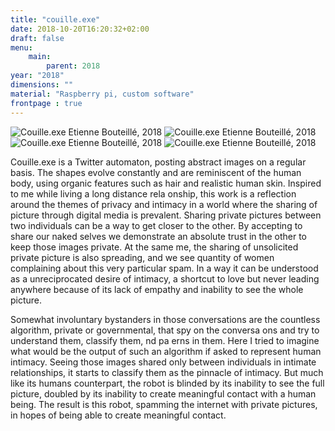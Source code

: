 ```yaml
---
title: "couille.exe"
date: 2018-10-20T16:20:32+02:00
draft: false
menu:
    main:   
        parent: 2018 
year: "2018"
dimensions: ""
material: "Raspberry pi, custom software"
frontpage : true
---
```


![Couille.exe Etienne Bouteillé, 2018](/img/couille_screen_2.jpg)
![Couille.exe Etienne Bouteillé, 2018](/img/couille1.jpg)
![Couille.exe Etienne Bouteillé, 2018](/img/couille2.jpg)
![Couille.exe Etienne Bouteillé, 2018](/img/couille3.jpg)

Couille.exe is a Twitter automaton, posting abstract images on a regular basis. The shapes evolve constantly and are reminiscent of the human body, using organic features such as hair and realistic human skin. Inspired to me while living a long distance rela onship, this work is a reflection around the themes of privacy and intimacy in a world where the sharing of picture through digital media is prevalent. Sharing private pictures between two individuals can be a way to get closer to the other. By accepting to share our naked selves we demonstrate an absolute trust in the other to keep those images private. At the same me, the sharing of unsolicited private picture is also spreading, and we see quantity of women complaining about this very particular spam. In a way it can be understood as a unreciprocated desire of intimacy, a shortcut to love but never leading anywhere because of its lack of empathy and inability to see the whole picture.
					
Somewhat involuntary bystanders in those conversations are the countless algorithm, private or governmental, that spy on the conversa ons and try to understand them, classify them, nd pa erns in them. Here I tried to imagine what would be the output of such an algorithm if asked to represent human intimacy. Seeing those images shared only between individuals in intimate relationships, it starts to classify them as the pinnacle of intimacy. But much like its humans counterpart, the robot is blinded by its inability to see the full picture, doubled by its inability to create meaningful contact with a human being. The result is this robot, spamming the internet with private pictures, in hopes of being able to create meaningful contact.
